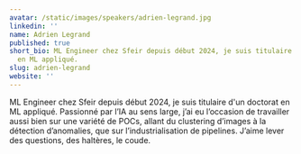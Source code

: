 ```yaml
---
avatar: /static/images/speakers/adrien-legrand.jpg
linkedin: ''
name: Adrien Legrand
published: true
short_bio: ML Engineer chez Sfeir depuis début 2024, je suis titulaire d'un doctorat
  en ML appliqué.
slug: adrien-legrand
website: ''
---
```


ML Engineer chez Sfeir depuis début 2024, je suis titulaire d'un doctorat en ML appliqué.
Passionné par l’IA au sens large, j’ai eu l’occasion de travailler aussi bien sur une variété de POCs, allant du clustering d’images à la détection d’anomalies, que sur l’industrialisation de pipelines. J’aime lever des questions, des haltères, le coude.